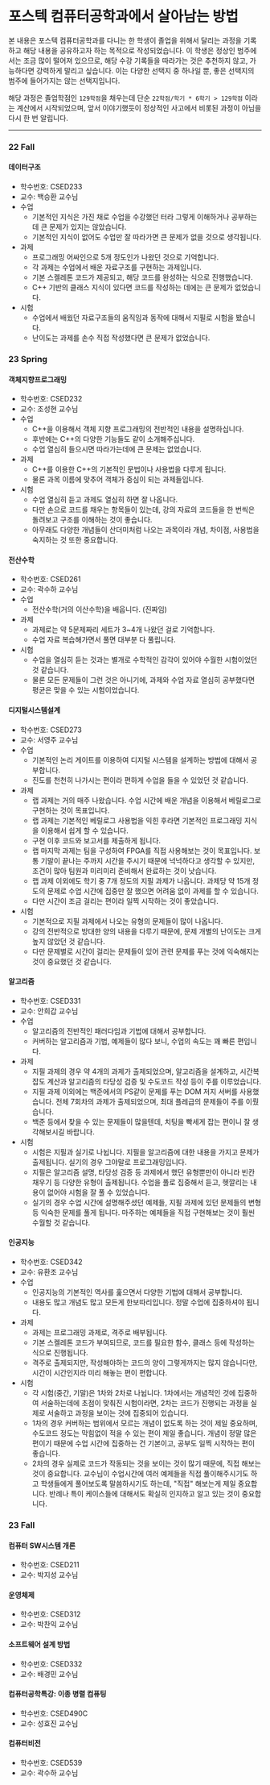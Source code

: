 # 포스텍 컴퓨터공학과에서 살아남는 방법

 본 내용은 포스텍 컴퓨터공학과를 다니는 한 학생이 졸업을 위해서 달리는 과정을 기록하고 해당 내용을 공유하고자 하는 목적으로 작성되었습니다. 이 학생은 정상인 범주에서는 조금 많이 떨어져 있으므로, 해당 수강 기록들을 따라가는 것은 추천하지 않고, 가능하다면 강력하게 말리고 싶습니다. 이는 다양한 선택지 중 하나일 뿐, 좋은 선택지의 범주에 들어가지는 않는 선택지입니다.

 해당 과정은 졸업학점인 `129학점`을 채우는데 단순 `22학점/학기 * 6학기 > 129학점` 이라는 계산에서 시작되었으며, 앞서 이야기했듯이 정상적인 사고에서 비롯된 과정이 아님을 다시 한 번 알립니다.

---

### 22 Fall

#### 데이터구조
- 학수번호: CSED233
- 교수: 백승환 교수님
- 수업
    - 기본적인 지식은 가진 채로 수업을 수강했던 터라 그렇게 이해하거나 공부하는데 큰 문제가 있지는 않았습니다.
    - 기본적인 지식이 없어도 수업만 잘 따라가면 큰 문제가 없을 것으로 생각됩니다.
- 과제
    - 프로그래밍 어싸인으로 5개 정도인가 나왔던 것으로 기억합니다.
    - 각 과제는 수업에서 배운 자료구조를 구현하는 과제입니다.
    - 기본 스켈레톤 코드가 제공되고, 해당 코드를 완성하는 식으로 진행했습니다.
    - C++ 기반의 클래스 지식이 있다면 코드를 작성하는 데에는 큰 문제가 없었습니다.
- 시험
    - 수업에서 배웠던 자료구조들의 움직임과 동작에 대해서 지필로 시험을 봤습니다.
    - 난이도는 과제를 손수 직접 작성했다면 큰 문제가 없었습니다.

### 23 Spring

#### 객체지향프로그래밍
- 학수번호: CSED232
- 교수: 조성현 교수님
- 수업
    - C++을 이용해서 객체 지향 프로그래밍의 전반적인 내용을 설명하십니다.
    - 후반에는 C++의 다양한 기능들도 같이 소개해주십니다.
    - 수업 열심히 들으시면 따라가는데에 큰 문제는 없었습니다.
- 과제
    - C++를 이용한 C++의 기본적인 문법이나 사용법을 다루게 됩니다.
    - 물론 과목 이름에 맞추어 객체가 중심이 되는 과제들입니다.
- 시험
    - 수업 열심히 듣고 과제도 열심히 하면 잘 나옵니다.
    - 다만 손으로 코드를 채우는 항목들이 있는데, 강의 자료의 코드들을 한 번씩은 돌려보고 구조를 이해하는 것이 좋습니다.
    - 아무래도 다양한 개념들이 산더미처럼 나오는 과목이라 개념, 차이점, 사용법을 숙지하는 것 또한 중요합니다.

#### 전산수학
- 학수번호: CSED261
- 교수: 곽수하 교수님
- 수업
    - 전산수학(거의 이산수학)을 배웁니다. (진짜임)
- 과제
    - 과제로는 약 5문제짜리 세트가 3~4개 나왔던 걸로 기억합니다.
    - 수업 자료 복습해가면서 풀면 대부분 다 풀립니다.
- 시험
    - 수업을 열심히 듣는 것과는 별개로 수학적인 감각이 있어야 수월한 시험이었던 것 같습니다.
    - 물론 모든 문제들이 그런 것은 아니기에, 과제와 수업 자료 열심히 공부했다면 평균은 맞을 수 있는 시험이었습니다.

#### 디지털시스템설계
- 학수번호: CSED273
- 교수: 서영주 교수님
- 수업
    - 기본적인 논리 게이트를 이용하여 디지털 시스템을 설계하는 방법에 대해서 공부합니다.
    - 진도를 천천히 나가시는 편이라 편하게 수업을 들을 수 있었던 것 같습니다.
- 과제
    - 랩 과제는 거의 매주 나왔습니다. 수업 시간에 배운 개념을 이용해서 베릴로그로 구현하는 것이 목표입니다.
    - 랩 과제는 기본적인 베릴로그 사용법을 익힌 후라면 기본적인 프로그래밍 지식을 이용해서 쉽게 할 수 있습니다.
    - 구현 이후 코드와 보고서를 제출하게 됩니다.
    - 랩 마지막 과제는 팀을 구성하여 FPGA를 직접 사용해보는 것이 목표입니다. 보통 기말이 끝나는 주까지 시간을 주시기 때문에 넉넉하다고 생각할 수 있지만, 조건이 많아 팀원과 미리미리 준비해서 완료하는 것이 낫습니다.
    - 랩 과제 이외에도 학기 중 7개 정도의 지필 과제가 나옵니다. 과제당 약 15개 정도의 문제로 수업 시간에 집중만 잘 했으면 어려움 없이 과제를 할 수 있습니다.
    - 다만 시간이 조금 걸리는 편이라 일찍 시작하는 것이 좋았습니다.
- 시험
    - 기본적으로 지필 과제에서 나오는 유형의 문제들이 많이 나옵니다.
    - 강의 전반적으로 방대한 양의 내용을 다루기 때문에, 문제 개별의 난이도는 크게 높지 않았던 것 같습니다.
    - 다만 문제별로 시간이 걸리는 문제들이 있어 관련 문제를 푸는 것에 익숙해지는 것이 중요했던 것 같습니다.

#### 알고리즘
- 학수번호: CSED331
- 교수: 안희갑 교수님
- 수업
    - 알고리즘의 전반적인 패러다임과 기법에 대해서 공부합니다.
    - 커버하는 알고리즘과 기법, 예제들이 많다 보니, 수업의 속도는 꽤 빠른 편입니다.
- 과제
    - 지필 과제의 경우 약 4개의 과제가 출제되었으며, 알고리즘을 설계하고, 시간복잡도 계산과 알고리즘의 타당성 검증 및 수도코드 작성 등이 주를 이루었습니다.
    - 지필 과제 이외에는 백준에서의 PS같이 문제를 푸는 DOM 저지 서버를 사용했습니다. 전체 7회차의 과제가 출제되었으며, 최대 플레급의 문제들이 주를 이뤘습니다.
    - 백준 등에서 찾을 수 있는 문제들이 많을텐데, 치팅을 빡세게 잡는 편이니 잘 생각해보시길 바랍니다.
- 시험
    - 시험은 지필과 실기로 나뉩니다. 지필을 알고리즘에 대한 내용을 가지고 문제가 출제됩니다. 실기의 경우 그야말로 프로그래밍입니다.
    - 지필은 알고리즘 설명, 타당성 검증 등 과제에서 했던 유형뿐만이 아니라 빈칸 채우기 등 다양한 유형이 출제됩니다. 수업을 풀로 집중해서 듣고, 헷깔리는 내용이 없어야 시험을 잘 풀 수 있었습니다.
    - 실기의 경우 수업 시간에 설명해주셨던 예제들, 지필 과제에 있던 문제들의 변형 등 익숙한 문제를 풀게 됩니다. 마주하는 예제들을 직접 구현해보는 것이 훨씬 수월할 것 같습니다.

#### 인공지능
- 학수번호: CSED342
- 교수: 유환조 교수님
- 수업
    - 인공지능의 기본적인 역사를 훑으면서 다양한 기법에 대해서 공부합니다.
    - 내용도 많고 개념도 많고 모든게 한보따리입니다. 정말 수업에 집중하셔야 됩니다.
- 과제
    - 과제는 프로그래밍 과제로, 격주로 배부됩니다.
    - 기본 스켈레톤 코드가 부여되므로, 코드를 필요한 함수, 클래스 등에 작성하는 식으로 진행됩니다.
    - 격주로 출제되지만, 작성해야하는 코드의 양이 그렇게까지는 많지 않습니다만, 시간이 시간인지라 미리 해놓는 편이 편합니다.
- 시험
    - 각 시험(중간, 기말)은 1차와 2차로 나뉩니다. 1차에서는 개념적인 것에 집중하여 서술하는데에 초점이 맞춰진 시험이라면, 2차는 코드가 진행되는 과정을 실제로 서술하고 과정을 보이는 것에 집중되어 있습니다.
    - 1차의 경우 커버하는 범위에서 모르는 개념이 없도록 하는 것이 제일 중요하며, 수도코드 정도는 막힘없이 적을 수 있는 편이 제일 좋습니다. 개념이 정말 많은 편이기 때문에 수업 시간에 집중하는 건 기본이고, 공부도 일찍 시작하는 편이 좋습니다.
    - 2차의 경우 실제로 코드가 작동되는 것을 보이는 것이 많기 때문에, 직접 해보는 것이 중요합니다. 교수님이 수업시간에 여러 예제들을 직접 풀이해주시기도 하고 학생들에게 풀어보도록 말씀하시기도 하는데, "직접" 해보는게 제일 중요합니다. 반례나 특이 케이스들에 대해서도 확실히 인지하고 알고 있는 것이 중요합니다.

### 23 Fall

#### 컴퓨터 SW시스템 개론
- 학수번호: CSED211
- 교수: 박지성 교수님

#### 운영체제
- 학수번호: CSED312
- 교수: 박찬익 교수님

#### 소프트웨어 설계 방법
- 학수번호: CSED332
- 교수: 배경민 교수님

#### 컴퓨터공학특강: 이종 병렬 컴퓨팅
- 학수번호: CSED490C
- 교수: 성효진 교수님

#### 컴퓨터비전
- 학수번호: CSED539
- 교수: 곽수하 교수님